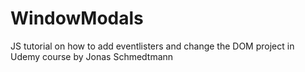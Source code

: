 # WindowModals
JS tutorial on how to add eventlisters and change the DOM 
project in Udemy course by Jonas Schmedtmann 
